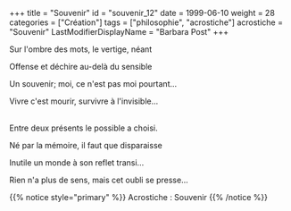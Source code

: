 +++
title = "Souvenir"
id = "souvenir_12"
date = 1999-06-10
weight = 28
categories = ["Création"]
tags = ["philosophie", "acrostiche"]
acrostiche = "Souvenir"
LastModifierDisplayName = "Barbara Post"
+++

Sur l'ombre des mots, le vertige, néant

Offense et déchire au-delà du sensible

Un souvenir; moi, ce n'est pas moi pourtant...

Vivre c'est mourir, survivre à l'invisible...

 \
Entre deux présents le possible a choisi.

Né par la mémoire, il faut que disparaisse

Inutile un monde à son reflet transi...

Rien n'a plus de sens, mais cet oubli se presse...

{{% notice style="primary" %}}
Acrostiche : Souvenir
{{% /notice %}}
